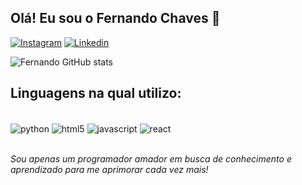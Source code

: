 
## Olá! Eu sou o Fernando Chaves 💫

[![Instagram](https://img.shields.io/badge/Instagram-E4405F?style=for-the-badge&logo=instagram&logoColor=white)](https://www.instagram.com/chavez.io?igsh=b29kMTZsYWlyMWJx)
[![Linkedin](https://img.shields.io/badge/LinkedIn-0077B5?style=for-the-badge&logo=linkedin&logoColor=white)](https://www.linkedin.com/in/fernando-chaves-a992952b9/)

![Fernando GitHub stats](https://github-readme-stats.vercel.app/api?username=Nandocvz&show_icons=true&theme=onedark)

## Linguagens na qual utilizo:
<div style="display: inline_block"><br/>
 <img align="center" alt="python" src= "https://img.shields.io/badge/Python-14354C?style=for-the-badge&logo=python&logoColor=white">
 <img align="center" alt="html5" src= "https://img.shields.io/badge/HTML5-E34F26?style=for-the-badge&logo=html5&logoColor=white">
 <img align="center" alt="javascript" src= "https://img.shields.io/badge/JavaScript-F7DF1E?style=for-the-badge&logo=javascript&logoColor=black">
 <img align="center" alt="react" src= "https://img.shields.io/badge/React-20232A?style=for-the-badge&logo=react&logoColor=61DAFB">   
</div><br/>

*Sou apenas um programador amador em busca de conhecimento e aprendizado para me aprimorar cada vez mais!*
